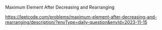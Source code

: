 Maximum Element After Decreasing and Rearranging

https://leetcode.com/problems/maximum-element-after-decreasing-and-rearranging/description/?envType=daily-question&envId=2023-11-15
